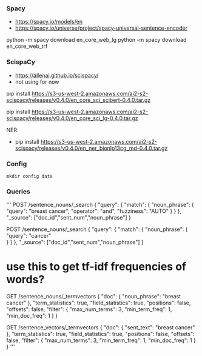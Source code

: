 ### Spacy

- https://spacy.io/models/en
- https://spacy.io/universe/project/spacy-universal-sentence-encoder

python -m spacy download en_core_web_lg
python -m spacy download en_core_web_trf


### ScispaCy

- https://allenai.github.io/scispacy/
- not using for now

pip install https://s3-us-west-2.amazonaws.com/ai2-s2-scispacy/releases/v0.4.0/en_core_sci_scibert-0.4.0.tar.gz

pip install https://s3-us-west-2.amazonaws.com/ai2-s2-scispacy/releases/v0.4.0/en_core_sci_lg-0.4.0.tar.gz

NER
- pip install https://s3-us-west-2.amazonaws.com/ai2-s2-scispacy/releases/v0.4.0/en_ner_bionlp13cg_md-0.4.0.tar.gz

### Config

`mkdir config data`

### Queries

'''
POST /sentence_nouns/_search
{
  "query": {
    "match": {
      "noun_phrase": {
        "query": "breast cancer",
        "operator": "and",
        "fuzziness": "AUTO"
      }
    }
  },
  "_source": ["doc_id","sent_num","noun_phrase"]
}

POST /sentence_nouns/_search
{
  "query": {
    "match": {
      "noun_phrase": {
        "query": "cancer"      
      }
    }
  },
  "_source": ["doc_id","sent_num","noun_phrase"]
}

# use this to get tf-idf frequencies of words?
GET /sentence_nouns/_termvectors
{
  "doc": {
    "noun_phrase": "breast cancer"
  },
  "term_statistics": true,
  "field_statistics": true,
  "positions": false,
  "offsets": false,
  "filter": {
    "max_num_terms": 3,
    "min_term_freq": 1,
    "min_doc_freq": 1
  }
}

GET /sentence_vectors/_termvectors
{
  "doc": {
    "sent_text": "breast cancer"
  },
  "term_statistics": true,
  "field_statistics": true,
  "positions": false,
  "offsets": false,
  "filter": {
    "max_num_terms": 3,
    "min_term_freq": 1,
    "min_doc_freq": 1
  }
}
'''
